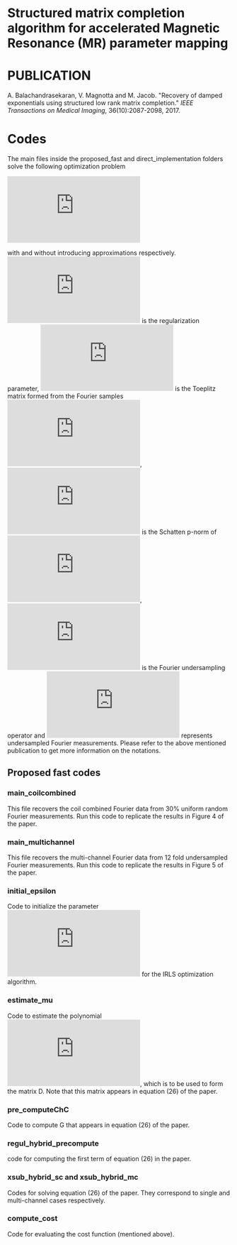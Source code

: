 
# Structured matrix completion algorithm for accelerated Magnetic Resonance (MR) parameter mapping
# PUBLICATION
A. Balachandrasekaran, V. Magnotta and M. Jacob. "Recovery of damped exponentials using structured low rank matrix completion." *IEEE Transactions on Medical Imaging*, 36(10):2087-2098, 2017. 
# Codes

The main files inside the proposed_fast and direct_implementation folders solve the following optimization problem

![](https://latex.codecogs.com/gif.latex?%24%5Cmin_%7B%5Cwidehat%20%5Crho%7D%20%5C%7CT%28%5Cwidehat%20%5Crho%29%5C%7C_p%20&plus;%20%28%5Cmu/2%29%5C%7CA%28%5Cwidehat%20%5Crho%29-b%5C%7C%5E2_2%24)

with and without introducing approximations respectively. ![](https://latex.codecogs.com/gif.latex?%24%5Cmu%24) is the regularization parameter, ![](https://latex.codecogs.com/gif.latex?%24T%28%5Cwidehat%20%5Crho%29%24) is the Toeplitz matrix formed from the Fourier samples ![](https://latex.codecogs.com/gif.latex?%24%5Cwidehat%20%5Crho%24), ![](https://latex.codecogs.com/gif.latex?%24%5C%7CX%5C%7C_p%24) is the Schatten p-norm of ![](https://latex.codecogs.com/gif.latex?%24X%24), ![](https://latex.codecogs.com/gif.latex?%24A%24) is the Fourier undersampling operator and ![](https://latex.codecogs.com/gif.latex?%24b%24) represents undersampled Fourier measurements. Please refer to the above mentioned publication to get more information on the notations.

## Proposed fast codes
### main_coilcombined
This file recovers the coil combined Fourier data from 30% uniform random Fourier measurements. Run this code to replicate the results in Figure 4 of the paper.

### main_multichannel
This file recovers the multi-channel Fourier data from 12 fold undersampled Fourier measurements. Run this code to replicate the results in Figure 5 of the paper.

### initial_epsilon
Code to initialize the parameter ![](https://latex.codecogs.com/gif.latex?%24%5Cepsilon%24) for the IRLS optimization algorithm.

### estimate_mu
Code to estimate the polynomial ![](https://latex.codecogs.com/gif.latex?%24%5Cmu%24), which is to be used to form the matrix D. Note that this matrix appears in equation (26) of the paper.

### pre_computeChC
Code to compute G that appears in equation (26) of the paper.

### regul_hybrid_precompute
code for computing the first term of equation (26) in the paper.

### xsub_hybrid_sc and xsub_hybrid_mc
Codes for solving equation (26) of the paper. They correspond to single and multi-channel cases respectively.

### compute_cost
Code for evaluating the cost function (mentioned above).
